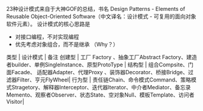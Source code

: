 23种设计模式来自于大神GOF的总结，书名 Design Patterns - Elements of Reusable Object-Oriented Software（中文译名：设计模式 - 可复用的面向对象软件元素）。
设计模式的核心思路是
* 对接口编程，不对实现编程
* 优先考虑对象组合，而不是继承 （Why？）

类型 | 设计模式 | 备注
创建型 | 工厂 Factory 、抽象工厂Abstract Factory、建造者builder、单例SingleInstance、原型ProtoType |
结构型 | 组合Compsite、门面Facade、 适配器Adapter、代理Proxy 、装饰器Decorator、桥接Bridge、过滤器Filter、亨元FlyWheel|
行为型 | 责任链Chain、命令模式Command、策略模式Stragetory、解释器Interceptor、迭代器Iterator、中介者Mediator、备忘录Memento、观察者Observer、状态State、空对象Null、模板Template、访问者Visitor|
